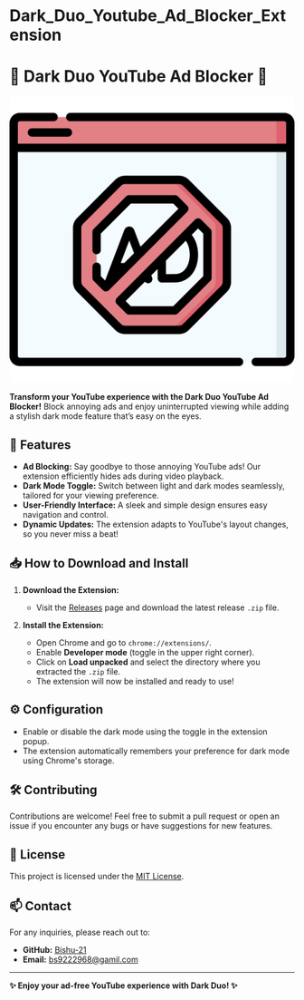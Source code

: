 # Dark_Duo_Youtube_Ad_Blocker_Extension
# 🌌 Dark Duo YouTube Ad Blocker 🌌

![Dark Duo YouTube Ad Blocker](icon.png)  <!-- Replace with an actual image link -->

**Transform your YouTube experience with the Dark Duo YouTube Ad Blocker!** Block annoying ads and enjoy uninterrupted viewing while adding a stylish dark mode feature that’s easy on the eyes.

## 🚀 Features

- **Ad Blocking:** Say goodbye to those annoying YouTube ads! Our extension efficiently hides ads during video playback.
- **Dark Mode Toggle:** Switch between light and dark modes seamlessly, tailored for your viewing preference.
- **User-Friendly Interface:** A sleek and simple design ensures easy navigation and control.
- **Dynamic Updates:** The extension adapts to YouTube's layout changes, so you never miss a beat!

## 📥 How to Download and Install

1. **Download the Extension:**
   - Visit the [Releases](https://github.com/Bishu-21/Dark_Duo_Youtube_Ad_Blocker_Extension/releases) page and download the latest release `.zip` file.

2. **Install the Extension:**
   - Open Chrome and go to `chrome://extensions/`.
   - Enable **Developer mode** (toggle in the upper right corner).
   - Click on **Load unpacked** and select the directory where you extracted the `.zip` file.
   - The extension will now be installed and ready to use!

## ⚙️ Configuration

- Enable or disable the dark mode using the toggle in the extension popup.
- The extension automatically remembers your preference for dark mode using Chrome's storage.

## 🛠️ Contributing

Contributions are welcome! Feel free to submit a pull request or open an issue if you encounter any bugs or have suggestions for new features.

## 📜 License

This project is licensed under the [MIT License](LICENSE).

## 📫 Contact

For any inquiries, please reach out to:
- **GitHub:** [Bishu-21](https://github.com/Bishu-21)
- **Email:** [bs9222968@gamil.com](mailto:bs9222968@gamil.com)  <!-- Replace with your actual email -->

---

**✨ Enjoy your ad-free YouTube experience with Dark Duo! ✨**

